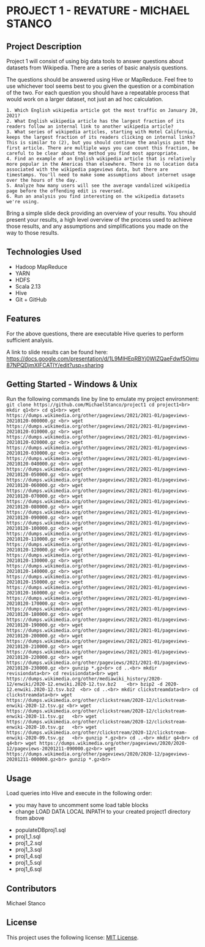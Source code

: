 # PROJECT 1 - REVATURE - MICHAEL STANCO

## Project Description

Project 1 will consist of using big data tools to answer questions about datasets from Wikipedia. There are a series of basic analysis questions.

The questions should be answered using Hive or MapReduce. Feel free to use whichever tool seems best to you given the question or a combination of the two. For each question you should have a repeatable process that would work on a larger dataset, not just an ad hoc calculation.

    1. Which English wikipedia article got the most traffic on January 20, 2021?
    2. What English wikipedia article has the largest fraction of its readers follow an internal link to another wikipedia article?
    3. What series of wikipedia articles, starting with Hotel California, keeps the largest fraction of its readers clicking on internal links? This is similar to (2), but you should continue the analysis past the first article. There are multiple ways you can count this fraction, be careful to be clear about the method you find most appropriate.
    4. Find an example of an English wikipedia article that is relatively more popular in the Americas than elsewhere. There is no location data associated with the wikipedia pageviews data, but there are timestamps. You'll need to make some assumptions about internet usage over the hours of the day.
    5. Analyze how many users will see the average vandalized wikipedia page before the offending edit is reversed.
    6. Run an analysis you find interesting on the wikipedia datasets we're using.
    
Bring a simple slide deck providing an overview of your results. You should present your results, a high level overview of the process used to achieve those results, and any assumptions and simplifications you made on the way to those results.

## Technologies Used

* Hadoop MapReduce
* YARN
* HDFS
* Scala 2.13
* Hive
* Git + GitHub

## Features

For the above questions, there are executable Hive queries to perform sufficient analysis. 

A link to slide results can be found here:
https://docs.google.com/presentation/d/1L9MIHEpRBYj0WIZQaeFdwf5Ojmu87NPQDjmXIFCATlY/edit?usp=sharing

## Getting Started - Windows & Unix

Run the following commands line by line to emulate my project environment:
`git clone https://github.com/MichaelStanco/project1
cd project1<br>
mkdir q1<br>
cd q1<br>
wget https://dumps.wikimedia.org/other/pageviews/2021/2021-01/pageviews-20210120-000000.gz <br>
wget https://dumps.wikimedia.org/other/pageviews/2021/2021-01/pageviews-20210120-010000.gz <br>
wget https://dumps.wikimedia.org/other/pageviews/2021/2021-01/pageviews-20210120-020000.gz <br>
wget https://dumps.wikimedia.org/other/pageviews/2021/2021-01/pageviews-20210120-030000.gz <br>
wget https://dumps.wikimedia.org/other/pageviews/2021/2021-01/pageviews-20210120-040000.gz <br>
wget https://dumps.wikimedia.org/other/pageviews/2021/2021-01/pageviews-20210120-050000.gz <br>
wget https://dumps.wikimedia.org/other/pageviews/2021/2021-01/pageviews-20210120-060000.gz <br>
wget https://dumps.wikimedia.org/other/pageviews/2021/2021-01/pageviews-20210120-070000.gz <br>
wget https://dumps.wikimedia.org/other/pageviews/2021/2021-01/pageviews-20210120-080000.gz <br>
wget https://dumps.wikimedia.org/other/pageviews/2021/2021-01/pageviews-20210120-090000.gz <br>
wget https://dumps.wikimedia.org/other/pageviews/2021/2021-01/pageviews-20210120-100000.gz <br>
wget https://dumps.wikimedia.org/other/pageviews/2021/2021-01/pageviews-20210120-110000.gz <br>
wget https://dumps.wikimedia.org/other/pageviews/2021/2021-01/pageviews-20210120-120000.gz <br>
wget https://dumps.wikimedia.org/other/pageviews/2021/2021-01/pageviews-20210120-130000.gz <br>
wget https://dumps.wikimedia.org/other/pageviews/2021/2021-01/pageviews-20210120-140000.gz <br>
wget https://dumps.wikimedia.org/other/pageviews/2021/2021-01/pageviews-20210120-150000.gz <br>
wget https://dumps.wikimedia.org/other/pageviews/2021/2021-01/pageviews-20210120-160000.gz <br>
wget https://dumps.wikimedia.org/other/pageviews/2021/2021-01/pageviews-20210120-170000.gz <br>
wget https://dumps.wikimedia.org/other/pageviews/2021/2021-01/pageviews-20210120-180000.gz <br>
wget https://dumps.wikimedia.org/other/pageviews/2021/2021-01/pageviews-20210120-190000.gz <br>
wget https://dumps.wikimedia.org/other/pageviews/2021/2021-01/pageviews-20210120-200000.gz <br>
wget https://dumps.wikimedia.org/other/pageviews/2021/2021-01/pageviews-20210120-210000.gz <br>
wget https://dumps.wikimedia.org/other/pageviews/2021/2021-01/pageviews-20210120-220000.gz <br>
wget https://dumps.wikimedia.org/other/pageviews/2021/2021-01/pageviews-20210120-230000.gz <br>
gunzip *.gz<br>
cd ..<br>
mkdir revisiondata<br>
cd revisiondata<br>
wget https://dumps.wikimedia.org/other/mediawiki_history/2020-12/enwiki/2020-12.enwiki.2020-12.tsv.bz2    <br>
bzip2 -d 2020-12.enwiki.2020-12.tsv.bz2  <br>
cd ..<br>
mkdir clickstreamdata<br>
cd clickstreamdata<br>
wget https://dumps.wikimedia.org/other/clickstream/2020-12/clickstream-enwiki-2020-12.tsv.gz <br>
wget https://dumps.wikimedia.org/other/clickstream/2020-12/clickstream-enwiki-2020-11.tsv.gz   <br>
wget https://dumps.wikimedia.org/other/clickstream/2020-12/clickstream-enwiki-2020-10.tsv.gz   <br>
wget https://dumps.wikimedia.org/other/clickstream/2020-12/clickstream-enwiki-2020-09.tsv.gz   <br>
gunzip *.gz<br>
cd ..<br>
mkdir q4<br>
cd q4<br>
wget https://dumps.wikimedia.org/other/pageviews/2020/2020-12/pageviews-20201211-090000.gz<br>
wget https://dumps.wikimedia.org/other/pageviews/2020/2020-12/pageviews-20201211-000000.gz<br>
gunzip *.gz<br>
`


## Usage

Load queries into Hive and execute in the following order:
- you may have to uncomment some load table blocks
- change LOAD DATA LOCAL INPATH to your created project1 directory from above
* populateDBproj1.sql
* proj1_1.sql
* proj1_2.sql
* proj1_3.sql
* proj1_4.sql
* proj1_5.sql
* proj1_6.sql

## Contributors

Michael Stanco

## License

This project uses the following license: [MIT License](https://mit-license.org/).
